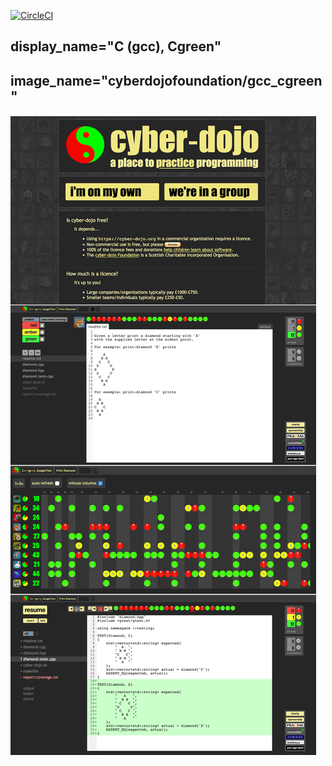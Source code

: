 [![CircleCI](https://circleci.com/gh/cyber-dojo-languages/gcc-cgreen.svg?style=svg)](https://circleci.com/gh/cyber-dojo-languages/gcc-cgreen)

## display_name="C (gcc), Cgreen"
## image_name="cyberdojofoundation/gcc_cgreen"

![cyber-dojo.org home page](https://github.com/cyber-dojo/cyber-dojo/blob/master/shared/home_page_snapshot.png)